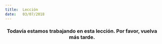 ```yaml
---
title:  Lección
date:   03/07/2018
---
```


### <center>Todavía estamos trabajando en esta lección. Por favor, vuelva más tarde.</center>